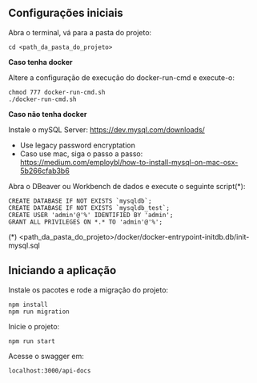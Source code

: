## Configurações iniciais

Abra o terminal, vá para a pasta do projeto:

    cd <path_da_pasta_do_projeto>

**Caso tenha docker**

Altere a configuração de execução do docker-run-cmd e execute-o:

    chmod 777 docker-run-cmd.sh
    ./docker-run-cmd.sh

**Caso não tenha docker**

Instale o mySQL Server: https://dev.mysql.com/downloads/
- Use legacy password encryptation
- Caso use mac, siga o passo a passo: https://medium.com/employbl/how-to-install-mysql-on-mac-osx-5b266cfab3b6

Abra o DBeaver ou Workbench de dados e execute o seguinte script(*):

    CREATE DATABASE IF NOT EXISTS `mysqldb`;
    CREATE DATABASE IF NOT EXISTS `mysqldb_test`;
    CREATE USER 'admin'@'%' IDENTIFIED BY 'admin';
    GRANT ALL PRIVILEGES ON *.* TO 'admin'@'%';

(*) <path_da_pasta_do_projeto>/docker/docker-entrypoint-initdb.db/init-mysql.sql

## Iniciando a aplicação

Instale os pacotes e rode a migração do projeto:

    npm install
    npm run migration

Inicie o projeto:

    npm run start

Acesse o swagger em:

    localhost:3000/api-docs
